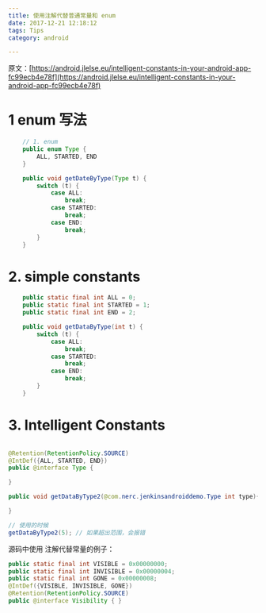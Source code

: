 ```yaml
---
title: 使用注解代替普通常量和 enum
date: 2017-12-21 12:18:12
tags: Tips
category: android

---
```



原文：[https://android.jlelse.eu/intelligent-constants-in-your-android-app-fc99ecb4e78f](https://android.jlelse.eu/intelligent-constants-in-your-android-app-fc99ecb4e78f)


# 1 enum 写法

```java
    // 1. enum
    public enum Type {
        ALL, STARTED, END
    }

    public void getDateByType(Type t) {
        switch (t) {
            case ALL:
                break;
            case STARTED:
                break;
            case END:
                break;
        }
    }
```

# 2. simple constants

```java
    public static final int ALL = 0;
    public static final int STARTED = 1;
    public static final int END = 2;

    public void getDataByType(int t) {
        switch (t) {
            case ALL:
                break;
            case STARTED:
                break;
            case END:
                break;
        }
    }
```

# 3. Intelligent Constants

```java

@Retention(RetentionPolicy.SOURCE)
@IntDef({ALL, STARTED, END})
public @interface Type {

}

public void getDataByType2(@com.nerc.jenkinsandroiddemo.Type int type){

}

// 使用的时候
getDataByType2(5); // 如果超出范围，会报错
```

源码中使用 注解代替常量的例子：

```java
public static final int VISIBLE = 0x00000000;
public static final int INVISIBLE = 0x00000004;
public static final int GONE = 0x00000008;
@IntDef({VISIBLE, INVISIBLE, GONE})
@Retention(RetentionPolicy.SOURCE)
public @interface Visibility { }
```